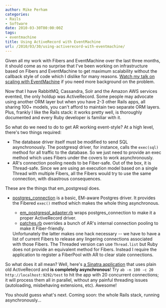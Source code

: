 ```yaml
---
author: Mike Perham
categories:
- Rails
- Software
date: 2010-03-30T00:00:00Z
tags:
- eventmachine
title: Using ActiveRecord with EventMachine
url: /2010/03/30/using-activerecord-with-eventmachine/
---
```


Given all my work with Fibers and EventMachine over the last three months, it should come as no surprise that I've been working on infrastructure based on Fibers and EventMachine to get maximum scalability without the callback style of code which I dislike for many reasons. [Watch my talk on scaling with EventMachine][1] if you need more background on the problem.

Now that I have RabbitMQ, Cassandra, Solr and the Amazon AWS services evented, the only holdup was ActiveRecord. Some people may advocate using another ORM layer but when you have 2-3 other Rails apps, all sharing 100+ models, you can't afford to maintain two separate ORM layers. Plus, frankly I like the Rails stack: it works pretty well, is thoroughly documented and every Ruby developer is familiar with it.

So what do we need to do to get AR working event-style? At a high level, there's two things required:

*   The database driver itself must be modified to send SQL asynchronously. The postgresql driver, for instance, calls the `exec(sql)` method for all traffic to the database. So we just need to provide an exec method which uses Fibers under the covers to work asynchronously.
*   AR's connection pooling needs to be Fiber-safe. Out of the box, it is Thread-safe. Since we are using an execution model based on a single Thread with multiple Fibers, all the Fibers would try to use the same connection, with disastrous consequences.

These are the things that em_postgresql does.

*   [postgres_connection][2] is a basic, EM-aware Postgres driver. It provides the Fibered `exec()` method which makes the whole thing asynchronous. 
    *   [em\_postgresql\_adapter.rb][3] wraps postgres_connection to make it a proper ActiveRecord driver.
    *   [patches.rb][4] overrides a bunch of AR's internal connection pooling to make it Fiber-friendly.</ul> 
    Unfortunately the latter makes one hack necessary -- we have to have a list of current Fibers to release any lingering connections associated with those Fibers. The Threaded version can use `Thread.list` but Ruby does not provide an equivalent method for Fibers. Instead I require the application to register a FiberPool with AR to clear stale connections.
    
    So what does it all mean? Well, here's [a Sinatra application][5] that uses plain old ActiveRecord and **is completely asynchronous**! Try `ab -n 100 -c 20 http://localhost:9292/test` to hit the app with 20 concurrent connections; it will process them all in parallel, without any painful threading issues (autoloading, misbehaving extensions, etc). Awesome!
    
    You should guess what's next. Coming soon: the whole Rails stack, running asynchronously...

 [1]: /2010/01/27/scalable-ruby-processing-with-eventmachine/
 [2]: http://github.com/mperham/em_postgresql/blob/master/lib/postgres_connection.rb
 [3]: http://github.com/mperham/em_postgresql/blob/master/lib/active_record/connection_adapters/em_postgresql_adapter.rb
 [4]: http://github.com/mperham/em_postgresql/blob/master/lib/active_record/patches.rb
 [5]: http://github.com/mperham/em_postgresql/blob/master/examples/app.rb
